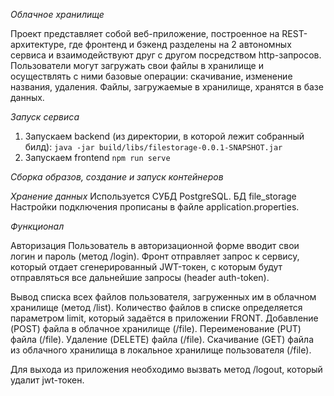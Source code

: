 *Облачное хранилище*

Проект представляет собой веб-приложение, построенное на REST-архитектуре, где фронтенд и бэкенд разделены на 2 автономных сервиса и взаимодействуют друг с другом посредством http-запросов.
Пользователи могут загружать свои файлы в хранилище и осуществлять с ними базовые операции: скачивание, изменение названия, удаления. 
Файлы, загружаемые в хранилище, хранятся в базе данных.

*Запуск сервиса*
1. Запускаем backend (из директории, в которой лежит собранный билд):
`java -jar build/libs/filestorage-0.0.1-SNAPSHOT.jar`
2. Запускаем frontend
`npm run serve`

*Сборка образов, создание и запуск контейнеров*

*Хранение данных*
Используется СУБД PostgreSQL. 
БД file_storage
Настройки подключения прописаны в файле application.properties.

*Функционал*

Авторизация
Пользователь в авторизационной форме вводит свои логин и пароль (метод /login).
Фронт отправляет запрос к сервису, который отдает сгенерированный JWT-токен, с которым будут отправляться все дальнейшие запросы (header auth-token). 

Вывод списка всех файлов пользователя, загруженных им в облачном хранилище (метод /list). 
Количество файлов в списке определяется параметром limit, который задаётся в приложении FRONT.
Добавление (POST) файла в облачное хранилище (/file).
Переименование (PUT) файла (/file).
Удаление (DELETE) файла (/file).
Скачивание (GET) файла из облачного хранилища в локальное хранилище пользователя (/file).

Для выхода из приложения необходимо вызвать метод /logout, который удалит jwt-токен.
